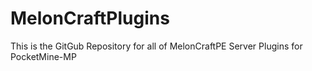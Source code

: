 MelonCraftPlugins
=================

This is the GitGub Repository for all of MelonCraftPE Server Plugins for PocketMine-MP
